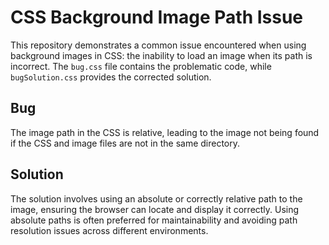 # CSS Background Image Path Issue

This repository demonstrates a common issue encountered when using background images in CSS: the inability to load an image when its path is incorrect. The `bug.css` file contains the problematic code, while `bugSolution.css` provides the corrected solution.

## Bug
The image path in the CSS is relative, leading to the image not being found if the CSS and image files are not in the same directory.

## Solution
The solution involves using an absolute or correctly relative path to the image, ensuring the browser can locate and display it correctly.  Using absolute paths is often preferred for maintainability and avoiding path resolution issues across different environments.